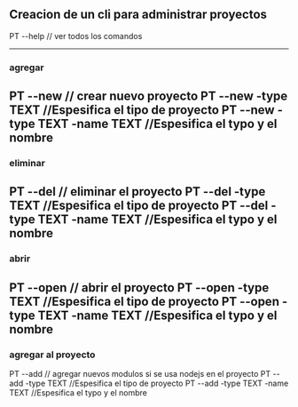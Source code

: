 ## Creacion de un cli para administrar proyectos

  PT --help // ver todos los comandos
  
  ----
  ### agregar
  
  PT --new // crear nuevo proyecto
  PT --new -type TEXT //Espesifica el tipo de proyecto
  PT --new -type TEXT -name TEXT //Espesifica el typo y el nombre
  ---
  ### eliminar
      
  PT --del // eliminar el proyecto
  PT --del -type TEXT //Espesifica el tipo de proyecto
  PT --del -type TEXT -name TEXT //Espesifica el typo y el nombre
  ---
  ### abrir
  
  PT --open // abrir el proyecto
  PT --open -type TEXT //Espesifica el tipo de proyecto
  PT --open -type TEXT -name TEXT //Espesifica el typo y el nombre
  ---
  ### agregar al proyecto
  
  PT --add // agregar nuevos modulos si se usa nodejs en el proyecto
  PT --add -type TEXT //Espesifica el tipo de proyecto
  PT --add -type TEXT -name TEXT //Espesifica el typo y el nombre
